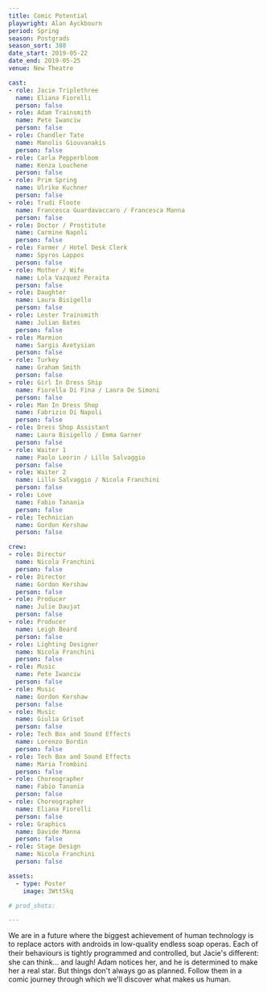 ```yaml
---
title: Comic Potential
playwright: Alan Ayckbourn
period: Spring
season: Postgrads
season_sort: 380
date_start: 2019-05-22
date_end: 2019-05-25
venue: New Theatre

cast:
- role: Jacie Triplethree
  name: Eliana Fiorelli
  person: false
- role: Adam Trainsmith
  name: Pete Iwanciw
  person: false
- role: Chandler Tate
  name: Manolis Giouvanakis
  person: false
- role: Carla Pepperbloom
  name: Kenza Louchene
  person: false
- role: Prim Spring
  name: Ulrike Kuchner
  person: false
- role: Trudi Floote
  name: Francesca Guardavaccaro / Francesca Manna
  person: false
- role: Doctor / Prostitute
  name: Carmine Napoli
  person: false
- role: Farmer / Hotel Desk Clerk
  name: Spyros Lappos
  person: false
- role: Mother / Wife
  name: Lola Vazquez Peraita
  person: false
- role: Daughter
  name: Laura Bisigello
  person: false
- role: Lester Trainsmith
  name: Julian Bates
  person: false
- role: Marmion
  name: Sargis Avetysian
  person: false
- role: Turkey
  name: Graham Smith
  person: false
- role: Girl In Dress Ship
  name: Fiorella Di Fina / Laura De Simoni
  person: false
- role: Man In Dress Shop
  name: Fabrizio Di Napoli
  person: false
- role: Dress Shop Assistant
  name: Laura Bisigello / Emma Garner
  person: false
- role: Waiter 1
  name: Paolo Leorin / Lillo Salvaggio
  person: false
- role: Waiter 2
  name: Lillo Salvaggio / Nicola Franchini
  person: false
- role: Love
  name: Fabio Tanania
  person: false
- role: Technician
  name: Gordon Kershaw
  person: false

crew:
- role: Director
  name: Nicola Franchini
  person: false
- role: Director
  name: Gordon Kershaw
  person: false
- role: Producer
  name: Julie Daujat
  person: false
- role: Producer
  name: Leigh Beard
  person: false
- role: Lighting Designer
  name: Nicola Franchini
  person: false
- role: Music
  name: Pete Iwanciw
  person: false
- role: Music
  name: Gordon Kershaw
  person: false
- role: Music
  name: Giulia Grisot
  person: false
- role: Tech Box and Sound Effects
  name: Lorenzo Bordin
  person: false
- role: Tech Box and Sound Effects
  name: Maria Trombini
  person: false
- role: Choreographer
  name: Fabio Tanania
  person: false
- role: Choreographer
  name: Eliana Fiorelli
  person: false
- role: Graphics
  name: Davide Manna
  person: false
- role: Stage Design
  name: Nicola Franchini
  person: false

assets:
  - type: Poster
    image: 3Wtt5kq

# prod_shots:

---
```


We are in a future where the biggest achievement of human technology is to replace actors with androids in low-quality endless soap operas. Each of their behaviours is tightly programmed and controlled, but Jacie's diﬀerent: she can think... and laugh! Adam notices her, and he is determined to make her a real star. But things don't always go as planned. Follow them in a comic journey through which we'll discover what makes us human.
